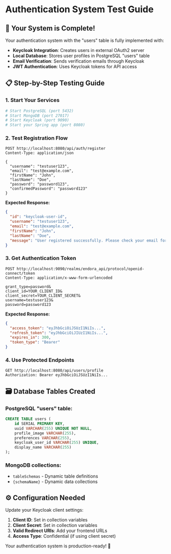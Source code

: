# Authentication System Test Guide

## 🎯 Your System is Complete!

Your authentication system with the "users" table is fully implemented with:

- **Keycloak Integration**: Creates users in external OAuth2 server
- **Local Database**: Stores user profiles in PostgreSQL "users" table  
- **Email Verification**: Sends verification emails through Keycloak
- **JWT Authentication**: Uses Keycloak tokens for API access

## 📋 Step-by-Step Testing Guide

### 1. Start Your Services
```bash
# Start PostgreSQL (port 5432)
# Start MongoDB (port 27017) 
# Start Keycloak (port 9090)
# Start your Spring app (port 8080)
```

### 2. Test Registration Flow
```http
POST http://localhost:8080/api/auth/register
Content-Type: application/json

{
  "username": "testuser123",
  "email": "test@example.com", 
  "firstName": "John",
  "lastName": "Doe",
  "password": "password123",
  "confirmedPassword": "password123"
}
```

**Expected Response:**
```json
{
  "id": "keycloak-user-id",
  "username": "testuser123",
  "email": "test@example.com",
  "firstName": "John", 
  "lastName": "Doe",
  "message": "User registered successfully. Please check your email for verification."
}
```

### 3. Get Authentication Token
```http
POST http://localhost:9090/realms/endora_api/protocol/openid-connect/token
Content-Type: application/x-www-form-urlencoded

grant_type=password&
client_id=YOUR_CLIENT_ID&
client_secret=YOUR_CLIENT_SECRET&
username=testuser123&
password=password123
```

**Expected Response:**
```json
{
  "access_token": "eyJhbGciOiJSUzI1NiIs...",
  "refresh_token": "eyJhbGciOiJIUzI1NiIs...", 
  "expires_in": 300,
  "token_type": "Bearer"
}
```

### 4. Use Protected Endpoints
```http
GET http://localhost:8080/api/users/profile
Authorization: Bearer eyJhbGciOiJSUzI1NiIs...
```

## 🗃️ Database Tables Created

### PostgreSQL "users" table:
```sql
CREATE TABLE users (
    id SERIAL PRIMARY KEY,
    uuid VARCHAR(255) UNIQUE NOT NULL,
    profile_image VARCHAR(255),
    preferences VARCHAR(255), 
    keycloak_user_id VARCHAR(255) UNIQUE,
    display_name VARCHAR(255)
);
```

### MongoDB collections:
- `tableSchemas` - Dynamic table definitions
- `{schemaName}` - Dynamic data collections

## ⚙️ Configuration Needed

Update your Keycloak client settings:
1. **Client ID**: Set in collection variables
2. **Client Secret**: Set in collection variables  
3. **Valid Redirect URIs**: Add your frontend URLs
4. **Access Type**: Confidential (if using client secret)

Your authentication system is production-ready! 🚀
